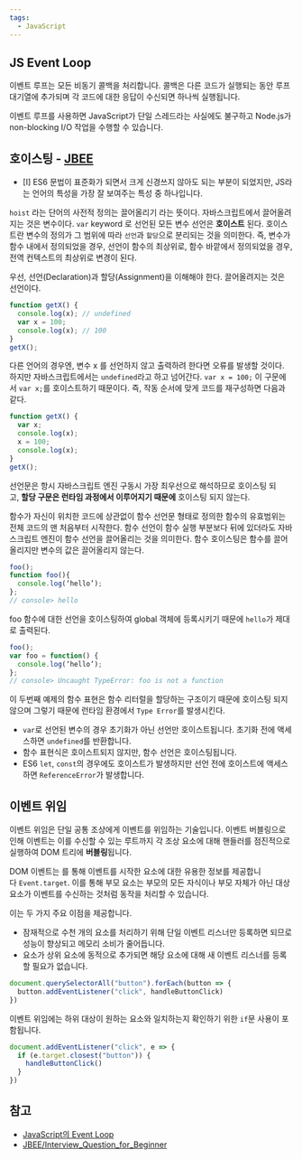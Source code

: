 ```yaml
---
tags:
  - JavaScript
---
```

## JS Event Loop
이벤트 루프는 모든 비동기 콜백을 처리합니다. 콜백은 다른 코드가 실행되는 동안 루프 대기열에 추가되며 각 코드에 대한 응답이 수신되면 하나씩 실행됩니다.

이벤트 루프를 사용하면 JavaScript가 단일 스레드라는 사실에도 불구하고 Node.js가 non-blocking I/O 작업을 수행할 수 있습니다.
## 호이스팅 - [JBEE](https://github.com/JaeYeopHan/Interview_Question_for_Beginner/blob/main/JavaScript/README.md#hoisting)
- [I] ES6 문법이 표준화가 되면서 크게 신경쓰지 않아도 되는 부분이 되었지만, JS라는 언어의 특성을 가장 잘 보여주는 특성 중 하나입니다.

`hoist` 라는 단어의 사전적 정의는 끌어올리기 라는 뜻이다. 자바스크립트에서 끌어올려지는 것은 변수이다. `var` keyword 로 선언된 모든 변수 선언은 **호이스트** 된다. 호이스트란 변수의 정의가 그 범위에 따라 `선언`과 `할당`으로 분리되는 것을 의미한다. 즉, 변수가 함수 내에서 정의되었을 경우, 선언이 함수의 최상위로, 함수 바깥에서 정의되었을 경우, 전역 컨텍스트의 최상위로 변경이 된다.

우선, 선언(Declaration)과 할당(Assignment)을 이해해야 한다. 끌어올려지는 것은 선언이다.

```js
function getX() {
  console.log(x); // undefined
  var x = 100;
  console.log(x); // 100
}
getX();
```

다른 언어의 경우엔, 변수 x 를 선언하지 않고 출력하려 한다면 오류를 발생할 것이다. 하지만 자바스크립트에서는 `undefined`라고 하고 넘어간다. `var x = 100;` 이 구문에서 `var x;`를 호이스트하기 때문이다. 즉, 작동 순서에 맞게 코드를 재구성하면 다음과 같다.

```js
function getX() {
  var x;
  console.log(x);
  x = 100;
  console.log(x);
}
getX();
```

선언문은 항시 자바스크립트 엔진 구동시 가장 최우선으로 해석하므로 호이스팅 되고, **할당 구문은 런타임 과정에서 이루어지기 때문에** 호이스팅 되지 않는다.

함수가 자신이 위치한 코드에 상관없이 함수 선언문 형태로 정의한 함수의 유효범위는 전체 코드의 맨 처음부터 시작한다. 함수 선언이 함수 실행 부분보다 뒤에 있더라도 자바스크립트 엔진이 함수 선언을 끌어올리는 것을 의미한다. 함수 호이스팅은 함수를 끌어올리지만 변수의 값은 끌어올리지 않는다.

```js
foo();
function foo(){
  console.log(‘hello’);
};
// console> hello
```

foo 함수에 대한 선언을 호이스팅하여 global 객체에 등록시키기 때문에 `hello`가 제대로 출력된다.

```js
foo();
var foo = function() {
  console.log(‘hello’);
};
// console> Uncaught TypeError: foo is not a function
```

이 두번째 예제의 함수 표현은 함수 리터럴을 할당하는 구조이기 때문에 호이스팅 되지 않으며 그렇기 때문에 런타임 환경에서 `Type Error`를 발생시킨다.

- `var`로 선언된 변수의 경우 초기화가 아닌 선언만 호이스트됩니다. 초기화 전에 액세스하면 `undefined`를 반환합니다.
- 함수 표현식은 호이스트되지 않지만, 함수 선언은 호이스팅됩니다.
- ES6 `let`, `const`의 경우에도 호이스트가 발생하지만 선언 전에 호이스트에 액세스하면 `ReferenceError`가 발생합니다.
## 이벤트 위임
이벤트 위임은 단일 공통 조상에게 이벤트를 위임하는 기술입니다. 이벤트 버블링으로 인해 이벤트는 이를 수신할 수 있는 루트까지 각 조상 요소에 대해 핸들러를 점진적으로 실행하여 DOM 트리에 **버블링**됩니다.

DOM 이벤트는 를 통해 이벤트를 시작한 요소에 대한 유용한 정보를 제공합니다 `Event.target`. 이를 통해 부모 요소는 부모의 모든 자식이나 부모 자체가 아닌 대상 요소가 이벤트를 수신하는 것처럼 동작을 처리할 수 있습니다.

이는 두 가지 주요 이점을 제공합니다.

- 잠재적으로 수천 개의 요소를 처리하기 위해 단일 이벤트 리스너만 등록하면 되므로 성능이 향상되고 메모리 소비가 줄어듭니다.
- 요소가 상위 요소에 동적으로 추가되면 해당 요소에 대해 새 이벤트 리스너를 등록할 필요가 없습니다.

```js
document.querySelectorAll("button").forEach(button => {
  button.addEventListener("click", handleButtonClick)
})
```

이벤트 위임에는 하위 대상이 원하는 요소와 일치하는지 확인하기 위한 `if`문 사용이 포함됩니다.

```js
document.addEventListener("click", e => {
  if (e.target.closest("button")) {
    handleButtonClick()
  }
})
```

## 참고
- [JavaScript의 Event Loop](http://asfirstalways.tistory.com/362)
- [JBEE/Interview_Question_for_Beginner](https://github.com/JaeYeopHan/Interview_Question_for_Beginner/blob/main/JavaScript/README.md#part-2-2-javascript)